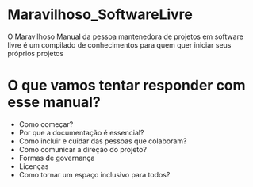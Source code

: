 # Maravilhoso_SoftwareLivre
O Maravilhoso Manual da pessoa mantenedora de projetos em software livre é um compilado de conhecimentos para quem quer iniciar seus próprios projetos

# O que vamos tentar responder com esse manual?

- Como começar?
- Por que a documentação é essencial?
- Como incluir e cuidar das pessoas que colaboram?
- Como comunicar a direção do projeto?
- Formas de governança
- Licenças
- Como tornar um espaço inclusivo para todos?
